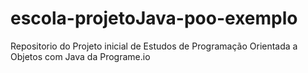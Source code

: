 # escola-projetoJava-poo-exemplo
Repositorio do Projeto inicial de Estudos de Programação Orientada a Objetos com Java da Programe.io
